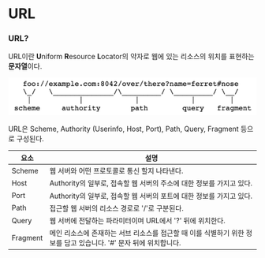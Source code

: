 # **URL**

### URL?

URL이란 **U**niform **R**esource **L**ocator의 약자로 웹에 있는 리소스의 위치를 표현하는 **문자열**이다.

![Untitled](../img/url.png)

URL은 Scheme, Authority (Userinfo, Host, Port), Path, Query, Fragment 등으로 구성된다.

| 요소 | 설명 |
| --- | --- |
| Scheme | 웹 서버와 어떤 프로토콜로 통신 할지 나타낸다. |
| Host | Authority의 일부로, 접속할 웹 서버의 주소에 대한 정보를 가지고 있다. |
| Port  | Authority의 일부로, 접속할 웹 서버의 포트에 대한 정보를 가지고 있다. |
| Path | 접근할 웹 서버의 리소스 경로로 '/'로 구분된다. |
| Query | 웹 서버에 전달하는 파라미터이며 URL에서 '?' 뒤에 위치한다. |
| Fragment | 메인 리소스에 존재하는 서브 리소스를 접근할 때 이를 식별하기 위한 정보를 담고 있습니다. '#' 문자 뒤에 위치합니다. |